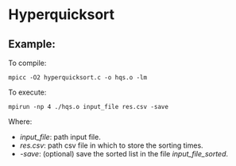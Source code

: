 # Hyperquicksort

## Example:

To compile:
```
mpicc -O2 hyperquicksort.c -o hqs.o -lm
```
To execute:
```
mpirun -np 4 ./hqs.o input_file res.csv -save
```

Where:
- *input_file*: path input file.
- *res.csv*: path csv file in which to store the sorting times.
- *-save*: (optional) save the sorted list in the file *input_file_sorted*.

